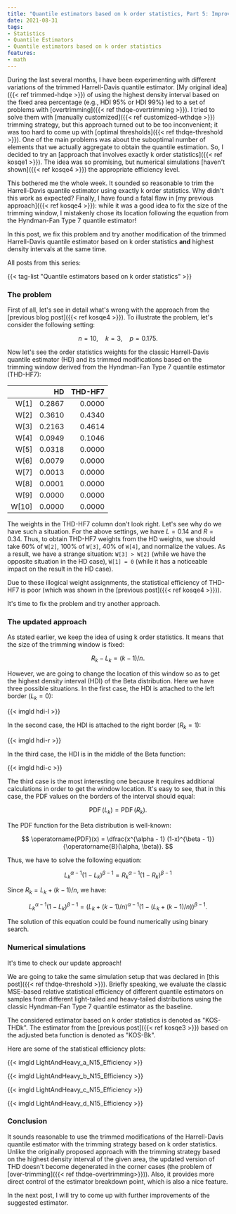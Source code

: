```yaml
---
title: "Quantile estimators based on k order statistics, Part 5: Improving trimmed Harrell-Davis quantile estimator"
date: 2021-08-31
tags:
- Statistics
- Quantile Estimators
- Quantile estimators based on k order statistics
features:
- math
---
```


During the last several months,
  I have been experimenting with different variations of the trimmed Harrell-Davis quantile estimator.
[My original idea]({{< ref trimmed-hdqe >}})
  of using the highest density interval based on the fixed area percentage (e.g., HDI 95% or HDI 99%)
  led to a set of problems with [overtrimming]({{< ref thdqe-overtrimming >}}).
I tried to solve them with [manually customized]({{< ref customized-wthdqe >}}) trimming strategy,
  but this approach turned out to be too inconvenient;
  it was too hard to come up with [optimal thresholds]({{< ref thdqe-threshold >}}).
One of the main problems was about the suboptimal number of elements
  that we actually aggregate to obtain the quantile estimation.
So, I decided to try an [approach that involves exactly k order statistics]({{< ref kosqe1 >}}).
The idea was so promising,
  but numerical simulations [haven't shown]({{< ref kosqe4 >}}) the appropriate efficiency level.

This bothered me the whole week.
It sounded so reasonable to trim the Harrell-Davis quantile estimator using exactly k order statistics.
Why didn't this work as expected?
Finally, I have found a fatal flaw in [my previous approach]({{< ref kosqe4 >}}):
  while it was a good idea to fix the size of the trimming window,
  I mistakenly chose its location following the equation from the Hyndman-Fan Type 7 quantile estimator!

In this post, we fix this problem and try another modification of the trimmed Harrell-Davis quantile estimator based on
  k order statistics **and** highest density intervals at the same time.

<!--more-->

All posts from this series:

{{< tag-list "Quantile estimators based on k order statistics" >}}

### The problem

First of all, let's see in detail what's wrong with the approach from the [previous blog post]({{< ref kosqe4 >}}).
To illustrate the problem, let's consider the following setting:

$$
n = 10, \quad k = 3, \quad p = 0.175.
$$

Now let's see the order statistics weights for the classic Harrell-Davis quantile estimator (HD)
  and its trimmed modifications
  based on the trimming window derived from the Hyndman-Fan Type 7 quantile estimator (THD-HF7):

|       |     HD | THD-HF7 |
| ----: | -----: | ------: |
|  W[1] | 0.2867 |  0.0000 |
|  W[2] | 0.3610 |  0.4340 |
|  W[3] | 0.2163 |  0.4614 |
|  W[4] | 0.0949 |  0.1046 |
|  W[5] | 0.0318 |  0.0000 |
|  W[6] | 0.0079 |  0.0000 |
|  W[7] | 0.0013 |  0.0000 |
|  W[8] | 0.0001 |  0.0000 |
|  W[9] | 0.0000 |  0.0000 |
| W[10] | 0.0000 |  0.0000 |

The weights in the THD-HF7 column don't look right.
Let's see why do we have such a situation.
For the above settings, we have $L = 0.14$ and $R=0.34$.
Thus, to obtain THD-HF7 weights from the HD weights,
  we should take 60% of `W[2]`, 100% of `W[3]`, 40% of `W[4]`, and normalize the values.
As a result, we have a strange situation: `W[3] > W[2]` (while we have the opposite situation in the HD case),
  `W[1] = 0` (while it has a noticeable impact on the result in the HD case).

Due to these illogical weight assignments, the statistical efficiency of THD-HF7 is poor
  (which was shown in the [previous post]({{< ref kosqe4 >}})).

It's time to fix the problem and try another approach.

### The updated approach

As stated earlier, we keep the idea of using k order statistics.
It means that the size of the trimming window is fixed:

$$
R_k - L_k = (k - 1) / n.
$$

However, we are going to change the location of this window
  so as to get the highest density interval (HDI) of the Beta distribution.
Here we have three possible situations.
In the first case, the HDI is attached to the left border ($L_k = 0$):

{{< imgld hdi-l >}}

In the second case, the HDI is attached to the right border ($R_k = 1$):

{{< imgld hdi-r >}}

In the third case, the HDI is in the middle of the Beta function:

{{< imgld hdi-c >}}

The third case is the most interesting one because it requires additional calculations
  in order to get the window location.
It's easy to see, that in this case, the PDF values on the borders of the interval should equal:

$$
\operatorname{PDF}(L_k) = \operatorname{PDF}(R_k).
$$

The PDF function for the Beta distribution is well-known:

$$
\operatorname{PDF}(x) = \dfrac{x^{\alpha - 1} (1-x)^{\beta - 1}}{\operatorname{B}(\alpha, \beta)}.
$$

Thus, we have to solve the following equation:

$$
L_k^{\alpha - 1} (1-L_k)^{\beta - 1} = R_k^{\alpha - 1} (1-R_k)^{\beta - 1}
$$

Since $R_k = L_k + (k-1) / n$, we have:

$$
L_k^{\alpha - 1} (1-L_k)^{\beta - 1} = (L_k + (k-1)/n)^{\alpha - 1} (1-(L_k + (k - 1) / n))^{\beta - 1}.
$$

The solution of this equation could be found numerically using binary search.

### Numerical simulations

It's time to check our update approach!

We are going to take the same simulation setup that was declared in [this post]({{< ref thdqe-threshold >}}).
Briefly speaking, we evaluate the classic MSE-based relative statistical efficiency of different quantile estimators
  on samples from different light-tailed and heavy-tailed distributions
  using the classic Hyndman-Fan Type 7 quantile estimator as the baseline.

The considered estimator based on k order statistics is denoted as "KOS-THDk".
The estimator from the [previous post]({{< ref kosqe3 >}}) based on the adjusted beta function is denoted as "KOS-Bk".

Here are some of the statistical efficiency plots:

{{< imgld LightAndHeavy_a_N15_Efficiency >}}

{{< imgld LightAndHeavy_b_N15_Efficiency >}}

{{< imgld LightAndHeavy_c_N15_Efficiency >}}

{{< imgld LightAndHeavy_d_N15_Efficiency >}}

### Conclusion

It sounds reasonable to use the trimmed modifications of the Harrell-Davis quantile estimator with the trimming strategy
  based on k order statistics.
Unlike the originally proposed approach with the trimming strategy
  based on the highest density interval of the given area,
  the updated version of THD doesn't become degenerated in the corner cases
  (the problem of [over-trimming]({{< ref thdqe-overtrimming>}})).
Also, it provides more direct control of the estimator breakdown point, which is also a nice feature.

In the next post, I will try to come up with further improvements of the suggested estimator.
